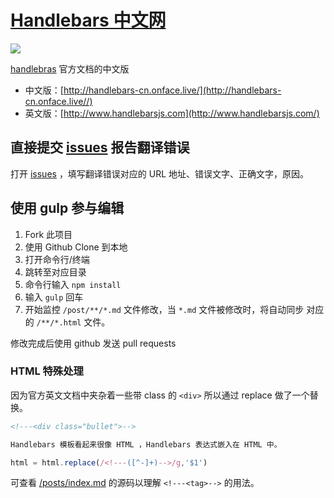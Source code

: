 [Handlebars 中文网](http://handlebars-cn.onface.live//)
================

<a href="http://handlebars-cn.onface.live/" target="_blank"><img src="https://cloud.githubusercontent.com/assets/3949015/7113820/4d7c487a-e20a-11e4-9335-53552a711137.jpg"/></a>

[handlebras](http://handlebarsjs.com/) 官方文档的中文版

- 中文版：[http://handlebars-cn.onface.live/](http://handlebars-cn.onface.live//)
- 英文版：[http://www.handlebarsjs.com](http://www.handlebarsjs.com/)

## 直接提交 [issues](https://github.com/onface/handlebars-cn/issues) 报告翻译错误
打开 [issues](https://github.com/onface/handlebars-cn/issues/new) ，填写翻译错误对应的 URL 地址、错误文字、正确文字，原因。

## 使用 gulp 参与编辑

1. Fork 此项目
1. 使用 Github Clone 到本地
2. 打开命令行/终端
3. 跳转至对应目录
4. 命令行输入 `npm install`
5. 输入 `gulp` 回车
6. 开始监控 `/post/**/*.md` 文件修改，当 `*.md` 文件被修改时，将自动同步 对应的 `/**/*.html` 文件。

修改完成后使用 github 发送 pull requests

### HTML 特殊处理

因为官方英文文档中夹杂着一些带 class 的 `<div>` 所以通过 replace 做了一个替换。
```html
<!---<div class="bullet">-->

Handlebars 模板看起来很像 HTML ，Handlebars 表达式嵌入在 HTML 中。
```

```js
html = html.replace(/<!---([^-]+)-->/g,'$1')
```

可查看 [/posts/index.md](https://github.com/onface/handlebars-cn/edit/master/posts/index.md) 的源码以理解 `<!---<tag>-->` 的用法。
